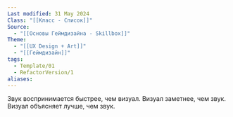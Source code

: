 ```yaml
---
Last modified: 31 May 2024
Class: "[[Класс - Список]]"
Source:
  - "[[Основы Геймдизайна - Skillbox]]"
Theme:
  - "[[UX Design + Art]]"
  - "[[Геймдизайн]]"
tags:
  - Template/01
  - RefactorVersion/1
aliases: 
---
```

Звук воспринимается быстрее, чем визуал.
Визуал заметнее, чем звук.
Визуал объясняет лучше, чем звук.
